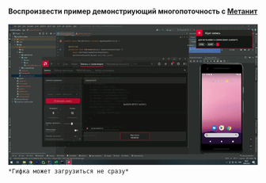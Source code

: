 #### Воспроизвести пример демонстриующий многопоточность с [Метанит](https://metanit.com/java/android/10.1.php?ysclid=ldd3egt26p17809874)
![Watch the video](video/multi.gif)
```*Гифка может загрузиться не сразу*```